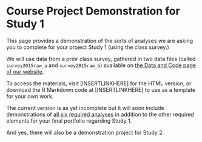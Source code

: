 # Course Project Demonstration for Study 1

This page provides a demonstration of the sorts of analyses we are asking you to complete for your project Study 1 (using the class survey.) 

We will use data from a prior class survey, gathered in two data files (called `survey2015raw_a` and `survey2015raw_b`) available on [the Data and Code page of our website](https://github.com/THOMASELOVE/431-2018-data).

To access the materials, visit [INSERTLINKHERE] for the HTML version, or download the R Markdown code at [INSERTLINKHERE] to use as a template for your own work.

The current version is as yet incomplete but it will soon include demonstrations of [all six required analyses](https://thomaselove.github.io/431-2018-project/taskG.html#the-six-required-analyses-for-study-1-1) in addition to the other required elements for your final portfolio regarding Study 1.

And yes, there will also be a demonstration project for Study 2.
